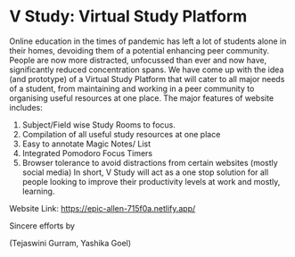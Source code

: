 # V Study: Virtual Study Platform 
Online education in the times of pandemic has left a lot of students alone in their homes, devoiding them of a potential enhancing peer community. People are now more distracted, unfocussed than ever and now have, significantly reduced concentration spans. We have come up with the idea (and prototype) of a Virtual Study Platform that will cater to all major needs of a student, from maintaining and working in a peer community to organising useful resources at one place. The major features of website includes:

1. Subject/Field wise Study Rooms to focus.
2. Compilation of all useful study resources at one place
3. Easy to annotate Magic Notes/ List
4. Integrated Pomodoro Focus Timers
5. Browser tolerance to avoid distractions from certain websites (mostly social media)
In short, V Study will act as a one stop solution for all people looking to improve their productivity levels at work and mostly, learning.

Website Link: https://epic-allen-715f0a.netlify.app/

Sincere efforts by

(Tejaswini Gurram, Yashika Goel)
